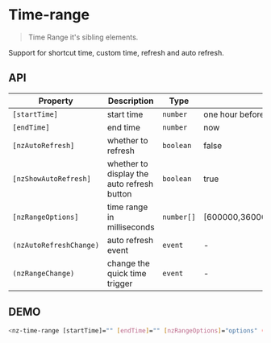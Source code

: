 # Time-range

> Time Range it's sibling elements.

Support for shortcut time, custom time, refresh and auto refresh.


## API

| Property | Description | Type | Default |
| --- | --- | --- | --- |
| `[startTime]` | start time | `number` | one hour before |
| `[endTime]` | end time | `number` | now |
| `[nzAutoRefresh]` | whether to refresh | `boolean` | false |
| `[nzShowAutoRefresh]` | whether to display the auto refresh button | `boolean` | true |
| `[nzRangeOptions]` | time range in milliseconds | `number[]` | [600000,3600000,21600000,86400000,604800000] |
| `(nzAutoRefreshChange)` | auto refresh event | `event` | - | - |
| `(nzRangeChange)` | change the quick time trigger | `event` | - |


## DEMO
```bash 
<nz-time-range [startTime]="" [endTime]="" [nzRangeOptions]="options" (nzRangeChange)="onRangeChange($event)" (nzAutoRefreshChange)="onAutoRefreshChange($event)"></nz-time-range>

```
